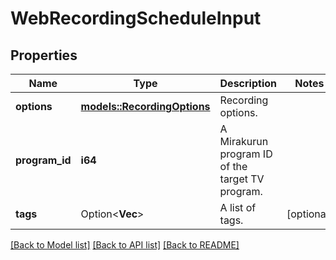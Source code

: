 # WebRecordingScheduleInput

## Properties

Name | Type | Description | Notes
------------ | ------------- | ------------- | -------------
**options** | [**models::RecordingOptions**](RecordingOptions.md) | Recording options. | 
**program_id** | **i64** | A Mirakurun program ID of the target TV program. | 
**tags** | Option<**Vec<String>**> | A list of tags. | [optional]

[[Back to Model list]](../README.md#documentation-for-models) [[Back to API list]](../README.md#documentation-for-api-endpoints) [[Back to README]](../README.md)


